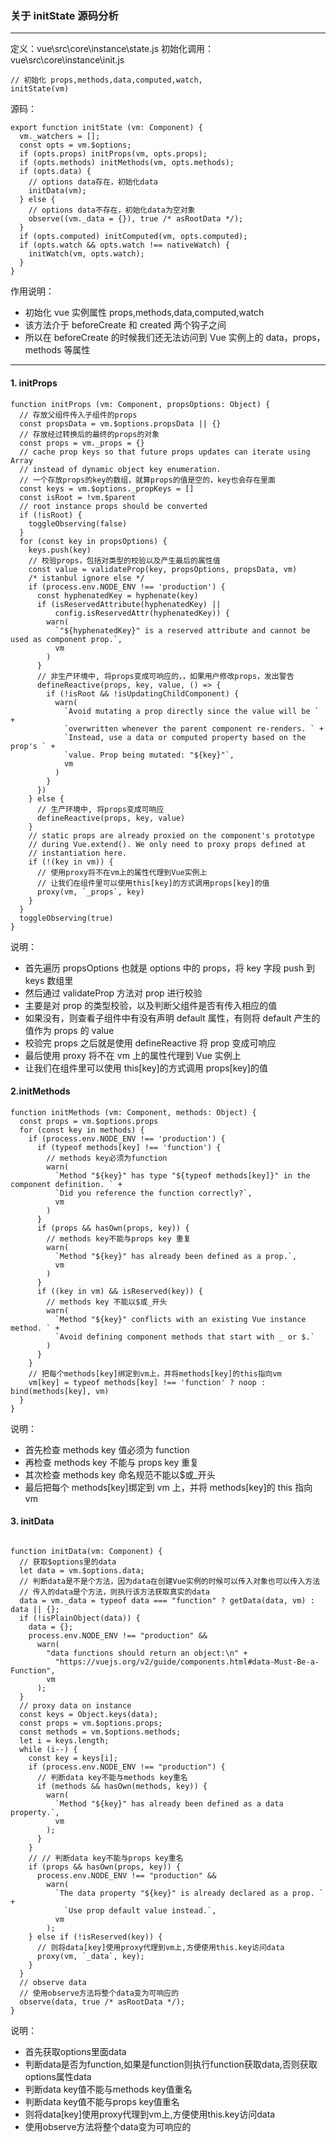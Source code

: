 ### 关于 initState 源码分析

---

定义：vue\src\core\instance\state.js
初始化调用：vue\src\core\instance\init.js

```
// 初始化 props,methods,data,computed,watch,
initState(vm)
```

源码：

```
export function initState (vm: Component) {
  vm._watchers = [];
  const opts = vm.$options;
  if (opts.props) initProps(vm, opts.props);
  if (opts.methods) initMethods(vm, opts.methods);
  if (opts.data) {
    // options data存在，初始化data
    initData(vm);
  } else {
    // options data不存在，初始化data为空对象
    observe((vm._data = {}), true /* asRootData */);
  }
  if (opts.computed) initComputed(vm, opts.computed);
  if (opts.watch && opts.watch !== nativeWatch) {
    initWatch(vm, opts.watch);
  }
}
```

作用说明：

- 初始化 vue 实例属性 props,methods,data,computed,watch
- 该方法介于 beforeCreate 和 created 两个钩子之间
- 所以在 beforeCreate 的时候我们还无法访问到 Vue 实例上的 data，props，methods 等属性

---

#### 1. initProps

```
function initProps (vm: Component, propsOptions: Object) {
  // 存放父组件传入子组件的props
  const propsData = vm.$options.propsData || {}
  // 存放经过转换后的最终的props的对象
  const props = vm._props = {}
  // cache prop keys so that future props updates can iterate using Array
  // instead of dynamic object key enumeration.
  // 一个存放props的key的数组，就算props的值是空的，key也会存在里面
  const keys = vm.$options._propKeys = []
  const isRoot = !vm.$parent
  // root instance props should be converted
  if (!isRoot) {
    toggleObserving(false)
  }
  for (const key in propsOptions) {
    keys.push(key)
    // 校验props，包括对类型的校验以及产生最后的属性值
    const value = validateProp(key, propsOptions, propsData, vm)
    /* istanbul ignore else */
    if (process.env.NODE_ENV !== 'production') {
      const hyphenatedKey = hyphenate(key)
      if (isReservedAttribute(hyphenatedKey) ||
          config.isReservedAttr(hyphenatedKey)) {
        warn(
          `"${hyphenatedKey}" is a reserved attribute and cannot be used as component prop.`,
          vm
        )
      }
      // 非生产环境中, 将props变成可响应的，，如果用户修改props，发出警告
      defineReactive(props, key, value, () => {
        if (!isRoot && !isUpdatingChildComponent) {
          warn(
            `Avoid mutating a prop directly since the value will be ` +
            `overwritten whenever the parent component re-renders. ` +
            `Instead, use a data or computed property based on the prop's ` +
            `value. Prop being mutated: "${key}"`,
            vm
          )
        }
      })
    } else {
      // 生产环境中, 将props变成可响应
      defineReactive(props, key, value)
    }
    // static props are already proxied on the component's prototype
    // during Vue.extend(). We only need to proxy props defined at
    // instantiation here.
    if (!(key in vm)) {
      // 使用proxy将不在vm上的属性代理到Vue实例上
      // 让我们在组件里可以使用this[key]的方式调用props[key]的值
      proxy(vm, `_props`, key)
    }
  }
  toggleObserving(true)
}
```

说明：

- 首先遍历 propsOptions 也就是 options 中的 props，将 key 字段 push 到 keys 数组里
- 然后通过 validateProp 方法对 prop 进行校验
- 主要是对 prop 的类型校验，以及判断父组件是否有传入相应的值
- 如果没有，则查看子组件中有没有声明 default 属性，有则将 default 产生的值作为 props 的 value
- 校验完 props 之后就是使用 defineReactive 将 prop 变成可响应
- 最后使用 proxy 将不在 vm 上的属性代理到 Vue 实例上
- 让我们在组件里可以使用 this[key]的方式调用 props[key]的值

#### 2.initMethods

```
function initMethods (vm: Component, methods: Object) {
  const props = vm.$options.props
  for (const key in methods) {
    if (process.env.NODE_ENV !== 'production') {
      if (typeof methods[key] !== 'function') {
        // methods key必须为function
        warn(
          `Method "${key}" has type "${typeof methods[key]}" in the component definition. ` +
          `Did you reference the function correctly?`,
          vm
        )
      }
      if (props && hasOwn(props, key)) {
        // methods key不能与props key 重复
        warn(
          `Method "${key}" has already been defined as a prop.`,
          vm
        )
      }
      if ((key in vm) && isReserved(key)) {
        // methods key 不能以$或_开头
        warn(
          `Method "${key}" conflicts with an existing Vue instance method. ` +
          `Avoid defining component methods that start with _ or $.`
        )
      }
    }
    // 把每个methods[key]绑定到vm上，并将methods[key]的this指向vm
    vm[key] = typeof methods[key] !== 'function' ? noop : bind(methods[key], vm)
  }
}
```

说明：

- 首先检查 methods key 值必须为 function
- 再检查 methods key 不能与 props key 重复
- 其次检查 methods key 命名规范不能以$或\_开头
- 最后把每个 methods[key]绑定到 vm 上，并将 methods[key]的 this 指向 vm

#### 3. initData
```

function initData(vm: Component) {
  // 获取$options里的data
  let data = vm.$options.data;
  // 判断data是不是个方法，因为data在创建Vue实例的时候可以传入对象也可以传入方法
  // 传入的data是个方法，则执行该方法获取真实的data
  data = vm._data = typeof data === "function" ? getData(data, vm) : data || {};
  if (!isPlainObject(data)) {
    data = {};
    process.env.NODE_ENV !== "production" &&
      warn(
        "data functions should return an object:\n" +
          "https://vuejs.org/v2/guide/components.html#data-Must-Be-a-Function",
        vm
      );
  }
  // proxy data on instance
  const keys = Object.keys(data);
  const props = vm.$options.props;
  const methods = vm.$options.methods;
  let i = keys.length;
  while (i--) {
    const key = keys[i];
    if (process.env.NODE_ENV !== "production") {
      // 判断data key不能与methods key重名
      if (methods && hasOwn(methods, key)) {
        warn(
          `Method "${key}" has already been defined as a data property.`,
          vm
        );
      }
    }
    // // 判断data key不能与props key重名
    if (props && hasOwn(props, key)) {
      process.env.NODE_ENV !== "production" &&
        warn(
          `The data property "${key}" is already declared as a prop. ` +
            `Use prop default value instead.`,
          vm
        );
    } else if (!isReserved(key)) {
      // 则将data[key]使用proxy代理到vm上,方便使用this.key访问data
      proxy(vm, `_data`, key);
    }
  }
  // observe data
  // 使用observe方法将整个data变为可响应的
  observe(data, true /* asRootData */);
}
```
说明：
- 首先获取options里面data
- 判断data是否为function,如果是function则执行function获取data,否则获取options属性data
- 判断data key值不能与methods key值重名
- 判断data key值不能与props key值重名
- 则将data[key]使用proxy代理到vm上,方便使用this.key访问data
- 使用observe方法将整个data变为可响应的

